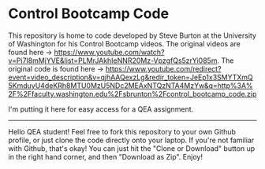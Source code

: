 # Control Bootcamp Code
This repository is home to code developed by Steve Burton at the University of Washington for his Control Bootcamp videos. 
The original videos are found here -> https://www.youtube.com/watch?v=Pi7l8mMjYVE&list=PLMrJAkhIeNNR20Mz-VpzgfQs5zrYi085m.
The original code is found here -> https://www.youtube.com/redirect?event=video_description&v=qjhAAQexzLg&redir_token=JeEp1x3SMYTXmQ5KmduyU4deKRh8MTU0MzU5NDc2MEAxNTQzNTA4MzYw&q=http%3A%2F%2Ffaculty.washington.edu%2Fsbrunton%2Fcontrol_bootcamp_code.zip

I'm putting it here for easy access for a QEA assignment. 

---------------------------------------------------------------

Hello QEA student! Feel free to fork this repository to your own Github profile, or just clone the code directly onto your laptop. If you're not familiar with Github, that's okay! You can just hit the "Clone or Download" button up in the right hand corner, and then "Download as Zip". Enjoy!

